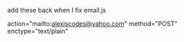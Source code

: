 add these back when I fix email.js

<script src="https://cdn.jsdelivr.net/npm/@emailjs/browser@3/dist/email.min.js" type="text/javascript"></script>
<script src="js/keys.js" type="module"></script>
<script src="js/scripts.js" type="module"></script>


action="mailto:alexiscodes@yahoo.com" method="POST" enctype="text/plain"